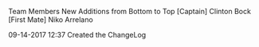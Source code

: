 Team Members
New Additions from Bottom to Top
[Captain] Clinton Bock
[First Mate] Niko Arrelano

09-14-2017 12:37 Created the ChangeLog